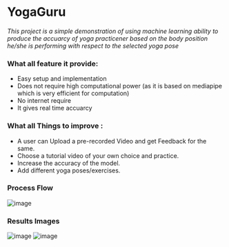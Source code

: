 # YogaGuru

*This project is a simple demonstration of using machine learning ability to produce the accuarcy of yoga practicener based on the body position he/she is performing with respect to the selected yoga pose*

### What all feature it provide:
- Easy setup and implementation
- Does not require high computational power (as it is based on mediapipe which is very efficient for computation)
- No internet require
- It gives real time accuarcy

### What all Things to improve :
-	A user can Upload a pre-recorded Video and get Feedback for the same.
-	Choose a tutorial video of your own choice and practice.
-	Increase the accuracy of the model.
-	Add different yoga poses/exercises.

### Process Flow
![image](https://user-images.githubusercontent.com/76091413/173896875-3f50c157-1d6b-447b-9f7c-fe2a1e4649a0.png)

### Results Images
![image](https://user-images.githubusercontent.com/76091413/173897173-5bcff1ed-8bb6-4a24-91d1-e13d2ed05aea.png)
![image](https://user-images.githubusercontent.com/76091413/173897246-fbd8983c-99da-4eab-a8eb-b3deea794e4c.png)

